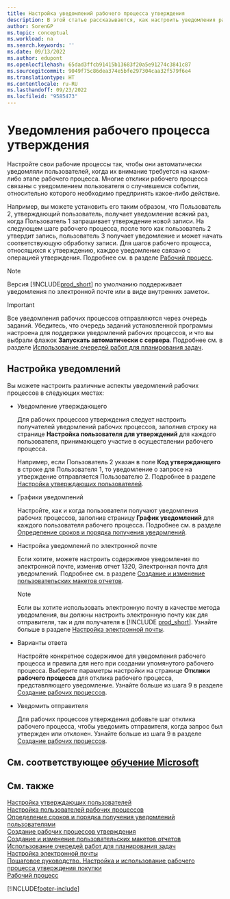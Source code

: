 ```yaml
---
title: Настройка уведомлений рабочего процесса утверждения
description: В этой статье рассказывается, как настроить уведомления рабочего процесса, чтобы предупредить пользователя о том, что произошло событие, на которое следует отреагировать; требуется отклик рабочего процесса.
author: SorenGP
ms.topic: conceptual
ms.workload: na
ms.search.keywords: ''
ms.date: 09/13/2022
ms.author: edupont
ms.openlocfilehash: 65dad3ffcb91415b13683f20a5e91274c3841c87
ms.sourcegitcommit: 9049f75c86dea374e5bfe297304caa32f579f6e4
ms.translationtype: HT
ms.contentlocale: ru-RU
ms.lasthandoff: 09/23/2022
ms.locfileid: "9585473"
---
```

# <a name="approval-workflow-notifications"></a>Уведомления рабочего процесса утверждения

Настройте свои рабочие процессы так, чтобы они автоматически уведомляли пользователей, когда их внимание требуется на каком-либо этапе рабочего процесса. Многие отклики рабочего процесса связаны с уведомлением пользователя о случившемся событии, относительно которого необходимо предпринять какое-либо действие.

Например, вы можете установить его таким образом, что Пользователь 2, утверждающий пользователь, получает уведомление всякий раз, когда Пользователь 1 запрашивает утверждение новой записи. На следующем шаге рабочего процесса, после того как пользователь 2 утвердит запись, пользователь 3 получает уведомление и может начать соответствующую обработку записи. Для шагов рабочего процесса, относящихся к утверждению, каждое уведомление связано с операцией утверждения. Подробнее см. в разделе [Рабочий процесс](across-workflow.md).  

> [!NOTE]  
> Версия [!INCLUDE[prod_short](includes/prod_short.md)] по умолчанию поддерживает уведомления по электронной почте или в виде внутренних заметок.  

> [!IMPORTANT]  
> Все уведомления рабочих процессов отправляются через очередь заданий. Убедитесь, что очередь заданий установленной программы настроена для поддержки уведомлений рабочих процессов, и что вы выбрали флажок **Запускать автоматически с сервера**. Подробнее см. в разделе [Использование очередей работ для планирования задач](admin-job-queues-schedule-tasks.md).

## <a name="set-up-notifications"></a>Настройка уведомлений

Вы можете настроить различные аспекты уведомлений рабочих процессов в следующих местах:  

* Уведомление утверждающего

  Для рабочих процессов утверждения следует настроить получателей уведомлений рабочих процессов, заполнив строку на странице **Настройка пользователя для утверждений** для каждого пользователя, принимающего участие в осуществлении рабочего процесса.  

  Например, если Пользователь 2 указан в поле **Код утверждающего** в строке для Пользователя 1, то уведомление о запросе на утверждение отправляется Пользователю 2. Подробнее в разделе [Настройка утверждающих пользователей](across-how-to-set-up-approval-users.md). 
  
* Графики уведомлений

  Настройте, как и когда пользователи получают уведомления рабочих процессов, заполнив страницу **График уведомлений** для каждого пользователя рабочего процесса. Подробнее см. в разделе [Определение сроков и порядка получения уведомлений](across-how-to-specify-when-and-how-to-receive-notifications.md). 
  
* Настройка уведомлений по электронной почте

  Если хотите, можете настроить содержимое уведомления по электронной почте, изменив отчет 1320, Электронная почта для уведомлений. Подробнее см. в разделе [Создание и изменение пользовательских макетов отчетов](ui-how-create-custom-report-layout.md).  

  > [!NOTE]
  > Если вы хотите использовать электронную почту в качестве метода уведомления, вы должны настроить электронную почту как для отправителя, так и для получателя в [!INCLUDE [prod_short](includes/prod_short.md)]. Узнайте больше в разделе [Настройка электронной почты](admin-how-setup-email.md).
  
* Варианты ответа

  Настройте конкретное содержимое для уведомления рабочего процесса и правила для него при создании упомянутого рабочего процесса. Выберите параметры настройки на странице **Отклики рабочего процесса** для отклика рабочего процесса, представляющего уведомление. Узнайте больше из шага 9 в разделе [Создание рабочих процессов](across-how-to-create-workflows.md#to-create-a-workflow). 
  
* Уведомить отправителя

  Для рабочих процессов утверждения добавьте шаг отклика рабочего процесса, чтобы уведомить отправителя, когда запрос был утвержден или отклонен. Узнайте больше из шага 9 в разделе [Создание рабочих процессов](across-how-to-create-workflows.md#to-create-a-workflow).   

## <a name="see-related-microsoft-training"></a>См. соответствующее [обучение Microsoft](/training/modules/create-workflows/)

## <a name="see-also"></a>См. также

[Настройка утверждающих пользователей](across-how-to-set-up-approval-users.md)  
[Настройка пользователей рабочих процессов](across-how-to-set-up-workflow-users.md)  
[Определение сроков и порядка получения уведомлений пользователями](across-how-to-specify-when-and-how-to-receive-notifications.md)  
[Создание рабочих процессов утверждения](across-how-to-create-workflows.md)  
[Создание и изменение пользовательских макетов отчетов](ui-how-create-custom-report-layout.md)  
[Использование очередей работ для планирования задач](admin-job-queues-schedule-tasks.md)  
[Настройка электронной почты](admin-how-setup-email.md)  
[Пошаговое руководство. Настройка и использование рабочего процесса утверждения покупки](walkthrough-setting-up-and-using-a-purchase-approval-workflow.md)  
[Рабочий процесс](across-workflow.md)  

[!INCLUDE[footer-include](includes/footer-banner.md)]
